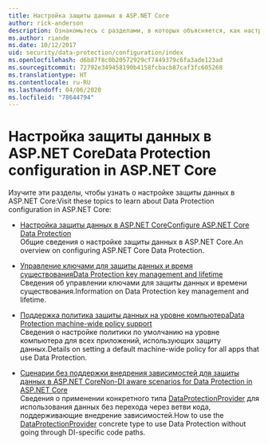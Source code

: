 ```yaml
---
title: Настройка защиты данных в ASP.NET Core
author: rick-anderson
description: Ознакомьтесь с разделами, в которых объясняется, как настроить защиту данных в ASP.NET Core.
ms.author: riande
ms.date: 10/12/2017
uid: security/data-protection/configuration/index
ms.openlocfilehash: d6b87f8c0b20572929cf7449379c6fa3ade123ad
ms.sourcegitcommit: 72792e349458190b4158fcbacb87caf3fc605268
ms.translationtype: HT
ms.contentlocale: ru-RU
ms.lasthandoff: 04/06/2020
ms.locfileid: "78644794"
---
```

# <a name="data-protection-configuration-in-aspnet-core"></a><span data-ttu-id="72b73-103">Настройка защиты данных в ASP.NET Core</span><span class="sxs-lookup"><span data-stu-id="72b73-103">Data Protection configuration in ASP.NET Core</span></span>

<span data-ttu-id="72b73-104">Изучите эти разделы, чтобы узнать о настройке защиты данных в ASP.NET Core:</span><span class="sxs-lookup"><span data-stu-id="72b73-104">Visit these topics to learn about Data Protection configuration in ASP.NET Core:</span></span>

* [<span data-ttu-id="72b73-105">Настройка защиты данных в ASP.NET Core</span><span class="sxs-lookup"><span data-stu-id="72b73-105">Configure ASP.NET Core Data Protection</span></span>](xref:security/data-protection/configuration/overview)  
  <span data-ttu-id="72b73-106">Общие сведения о настройке защиты данных в ASP.NET Core.</span><span class="sxs-lookup"><span data-stu-id="72b73-106">An overview on configuring ASP.NET Core Data Protection.</span></span>

* [<span data-ttu-id="72b73-107">Управление ключами для защиты данных и время существования</span><span class="sxs-lookup"><span data-stu-id="72b73-107">Data Protection key management and lifetime</span></span>](xref:security/data-protection/configuration/default-settings)  
  <span data-ttu-id="72b73-108">Сведения об управлении ключами для защиты данных и времени существования.</span><span class="sxs-lookup"><span data-stu-id="72b73-108">Information on Data Protection key management and lifetime.</span></span>

* [<span data-ttu-id="72b73-109">Поддержка политика защиты данных на уровне компьютера</span><span class="sxs-lookup"><span data-stu-id="72b73-109">Data Protection machine-wide policy support</span></span>](xref:security/data-protection/configuration/machine-wide-policy)  
  <span data-ttu-id="72b73-110">Сведения о настройке политики по умолчанию на уровне компьютера для всех приложений, использующих защиту данных.</span><span class="sxs-lookup"><span data-stu-id="72b73-110">Details on setting a default machine-wide policy for all apps that use Data Protection.</span></span>

* [<span data-ttu-id="72b73-111">Сценарии без поддержки внедрения зависимостей для защиты данных в ASP.NET Core</span><span class="sxs-lookup"><span data-stu-id="72b73-111">Non-DI aware scenarios for Data Protection in ASP.NET Core</span></span>](xref:security/data-protection/configuration/non-di-scenarios)  
  <span data-ttu-id="72b73-112">Сведения о применении конкретного типа [DataProtectionProvider](/dotnet/api/Microsoft.AspNetCore.DataProtection.DataProtectionProvider) для использования данных без перехода через ветви кода, поддерживающие внедрение зависимостей.</span><span class="sxs-lookup"><span data-stu-id="72b73-112">How to use the [DataProtectionProvider](/dotnet/api/Microsoft.AspNetCore.DataProtection.DataProtectionProvider) concrete type to use Data Protection without going through DI-specific code paths.</span></span>
